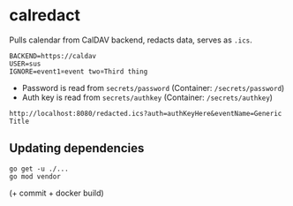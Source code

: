 # calredact
Pulls calendar from CalDAV backend, redacts data, serves as `.ics`.

```
BACKEND=https://caldav
USER=sus
IGNORE=event1¤event two¤Third thing
```

- Password is read from `secrets/password` (Container: `/secrets/password`)
- Auth key is read from `secrets/authkey` (Container: `/secrets/authkey`)

```
http://localhost:8080/redacted.ics?auth=authKeyHere&eventName=Generic Title
```

## Updating dependencies
```
go get -u ./...
go mod vendor
```
(+ commit + docker build)
